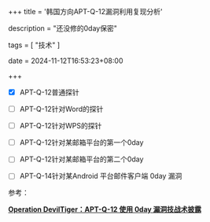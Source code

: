 +++
title = '韩国方向APT-Q-12漏洞利用复现分析'

description = "还没修的0day保密"

tags = [ "技术" ]

date = 2024-11-12T16:53:23+08:00

+++

- [x] APT-Q-12普通探针
- [ ] APT-Q-12针对Word的探针

- [ ] APT-Q-12针对WPS的探针

- [ ] APT-Q-12针对某邮箱平台的第一个0day
- [ ] APT-Q-12针对某邮箱平台的第二个0day
- [ ] APT-Q-14针对某Android 平台邮件客户端 0day 漏洞



参考：

[**Operation DevilTiger：APT-Q-12 使用 0day 漏洞技战术披露**](https://ti.qianxin.com/blog/articles/operation-deviltiger-0day-vulnerability-techniques-and-tactics-used-by-apt-q-12-disclosed-cn/)
